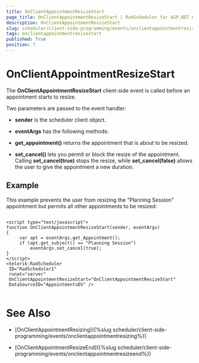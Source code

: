 ```yaml
---
title: OnClientAppointmentResizeStart
page_title: OnClientAppointmentResizeStart | RadScheduler for ASP.NET AJAX Documentation
description: OnClientAppointmentResizeStart
slug: scheduler/client-side-programming/events/onclientappointmentresizestart
tags: onclientappointmentresizestart
published: True
position: 7
---
```


# OnClientAppointmentResizeStart



The **OnClientAppointmentResizeStart** client-side event is called before an appointment starts to resize.

Two parameters are passed to the event handler:

* **sender** is the scheduler client object.

* **eventArgs** has the following methods:

* **get_appointment()** returns the appointment that is about to be resized.

* **set_cancel()** lets you permit or block the resize of the appointment. Calling **set_cancel(true)** stops the resize, while **set_cancel(false)** allows the user to give the appointment a new duration.

## Example

This example prevents the user from resizing the "Planning Session" appointment but permits all other appointments to be resized:

````ASPNET
	
<script type="text/javascript">   
function OnClientAppointmentResizeStart(sender, eventArgs)
{
	 var apt = eventArgs.get_Appointment();
	 if (apt.get_subject() == "Planning Session")
		 eventArgs.set_cancel(true);
}
</script>
<telerik:RadScheduler
 ID="RadScheduler1"
 runat="server"  
 OnClientAppointmentResizeStart="OnClientAppointmentResizeStart"
 DataSourceID="AppointmentsDS" /> 
			
````



# See Also

 * [OnClientAppointmentResizing]({%slug scheduler/client-side-programming/events/onclientappointmentresizing%})

 * [OnClientAppointmentResizeEnd]({%slug scheduler/client-side-programming/events/onclientappointmentresizeend%})
